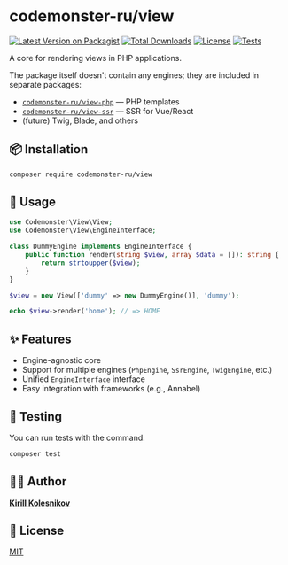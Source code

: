 # codemonster-ru/view

[![Latest Version on Packagist](https://img.shields.io/packagist/v/codemonster-ru/view.svg?style=flat-square)](https://packagist.org/packages/codemonster-ru/view)
[![Total Downloads](https://img.shields.io/packagist/dt/codemonster-ru/view.svg?style=flat-square)](https://packagist.org/packages/codemonster-ru/view)
[![License](https://img.shields.io/packagist/l/codemonster-ru/view.svg?style=flat-square)](https://packagist.org/packages/codemonster-ru/view)
[![Tests](https://github.com/codemonster-ru/view/actions/workflows/tests.yml/badge.svg)](https://github.com/codemonster-ru/view/actions/workflows/tests.yml)

A core for rendering views in PHP applications.

The package itself doesn't contain any engines; they are included in separate packages:

-   [`codemonster-ru/view-php`](https://github.com/codemonster-ru/view-php) — PHP templates
-   [`codemonster-ru/view-ssr`](https://github.com/codemonster-ru/view-ssr) — SSR for Vue/React
-   (future) Twig, Blade, and others

## 📦 Installation

```bash
composer require codemonster-ru/view
```

## 🚀 Usage

```php
use Codemonster\View\View;
use Codemonster\View\EngineInterface;

class DummyEngine implements EngineInterface {
    public function render(string $view, array $data = []): string {
        return strtoupper($view);
    }
}

$view = new View(['dummy' => new DummyEngine()], 'dummy');

echo $view->render('home'); // => HOME
```

## ✨ Features

-   Engine-agnostic core
-   Support for multiple engines (`PhpEngine`, `SsrEngine`, `TwigEngine`, etc.)
-   Unified `EngineInterface` interface
-   Easy integration with frameworks (e.g., Annabel)

## 🧪 Testing

You can run tests with the command:

```bash
composer test
```

## 👨‍💻 Author

[**Kirill Kolesnikov**](https://github.com/KolesnikovKirill)

## 📜 License

[MIT](https://github.com/codemonster-ru/view/blob/main/LICENSE)
